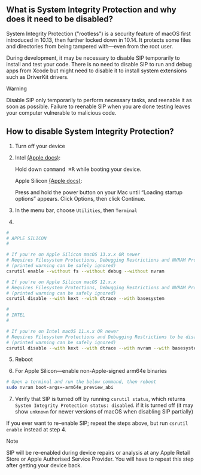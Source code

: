 ## What is System Integrity Protection and why does it need to be disabled?

System Integrity Protection ("rootless") is a security feature of macOS first introduced in 10.13, then further locked down in 10.14. It protects some files and directories from being tampered with—even from the root user. 

During development, it may be necessary to disable SIP temporarily to install and test your code. There is no need to disable SIP to run and debug apps from Xcode but might need to disable it to install system extensions such as DriverKit drivers.

>[!WARNING]
>Disable SIP only temporarily to perform necessary tasks, and reenable it as soon as possible.
>Failure to reenable SIP when you are done testing leaves your computer vulnerable to malicious code.

## How to disable System Integrity Protection?

1. Turn off your device

2. Intel [(Apple docs)](https://support.apple.com/en-gb/guide/mac-help/mchl338cf9a8/12.0/mac/12.0):
   
   Hold down <kbd>command ⌘</kbd><kbd>R</kbd> while booting your device.

   Apple Silicon [(Apple docs)](https://support.apple.com/en-gb/guide/mac-help/mchl82829c17/12.0/mac/12.0):
   
   Press and hold the power button on your Mac until “Loading startup options” appears. Click Options, then click Continue.

3. In the menu bar, choose `Utilities`, then `Terminal`

4. 
```zsh
#
# APPLE SILICON
#

# If you're on Apple Silicon macOS 13.x.x OR newer
# Requires Filesystem Protections, Debugging Restrictions and NVRAM Protection to be disabled
# (printed warning can be safely ignored)
csrutil enable --without fs --without debug --without nvram

# If you're on Apple Silicon macOS 12.x.x
# Requires Filesystem Protections, Debugging Restrictions and NVRAM Protection to be disabled
# (printed warning can be safely ignored)
csrutil disable --with kext --with dtrace --with basesystem

#
# INTEL
#

# If you're on Intel macOS 11.x.x OR newer
# Requires Filesystem Protections and Debugging Restrictions to be disabled (workaround because --without debug does not work)
# (printed warning can be safely ignored)
csrutil disable --with kext --with dtrace --with nvram --with basesystem
```
5. Reboot

6. For Apple Silicon—enable non-Apple-signed arm64e binaries
```zsh
# Open a terminal and run the below command, then reboot
sudo nvram boot-args=-arm64e_preview_abi
```

7. Verify that SIP is turned off by running `csrutil status`, which returns `System Integrity Protection status: disabled`. if it is turned off (it may show `unknown` for newer versions of macOS when disabling SIP partially)

If you ever want to re–enable SIP; repeat the steps above, but run `csrutil enable` instead at step 4.

>[!NOTE]
>SIP will be re–enabled during device repairs or analysis at any Apple Retail Store or Apple Authorised Service Provider.
>You will have to repeat this step after getting your device back.
